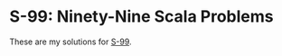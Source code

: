 S-99: Ninety-Nine Scala Problems
================================

These are my solutions for [S-99](http://aperiodic.net/phil/scala/s-99/).
